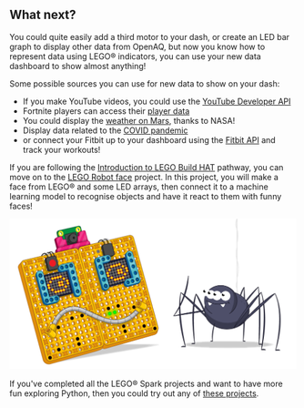 ## What next?

You could quite easily add a third motor to your dash, or create an LED bar graph to display other data from OpenAQ, but now you know how to represent data using LEGO® indicators, you can use your new data dashboard to show almost anything!

Some possible sources you can use for new data to show on your dash:

+ If you make YouTube videos, you could use the [YouTube Developer API](https://developers.google.com/youtube/v3)
+ Fortnite players can access their [player data](https://fortnitetracker.com/site-api)
+ You could display the [weather on Mars](https://mars.nasa.gov/insight/weather/), thanks to NASA!
+ Display data related to the [COVID pandemic](https://github.com/M-Media-Group/Covid-19-API)
+ or connect your Fitbit up to your dashboard using the [Fitbit API](https://dev.fitbit.com/build/reference/web-api/) and track your workouts!

If you are following the [Introduction to LEGO Build HAT](https://projects.raspberrypi.org/en/pathways/lego-intro) pathway, you can move on to the [LEGO Robot face](https://projects.raspberrypi.org/en/projects/lego-data-dash) project. In this project, you will make a face from LEGO® and some LED arrays, then connect it to a machine learning model to recognise objects and have it react to them with funny faces!

![LEGO Robot face banner showing funny robot face.](images/robotfacebanner.png)

If you've completed all the LEGO® Spark projects and want to have more fun exploring Python, then you could try out any of [these projects](https://projects.raspberrypi.org/en/projects?software%5B%5D=python).
